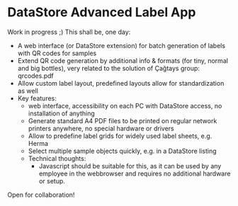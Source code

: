 # DataStore Advanced Label App

Work in progress ;) This shall be, one day: 

- A web interface (or DataStore extension) for batch generation of labels with QR codes for samples
- Extend QR code generation by additional info & formats (for tiny, normal and big bottles), very related to the solution of Çağtays group: qrcodes.pdf
- Allow custom label layout, predefined layouts allow for standardization as well 
- Key features:
    - web interface, accessibility on each PC with DataStore access, no installation of anything
    - Generate standard A4 PDF files to be printed on regular network printers anywhere, no special hardware or drivers
    - Allow to predefine label grids for widely used label sheets, e.g. Herma
    - Select multiple sample objects quickly, e.g. in a DataStore listing
    - Technical thoughts:
        - Javascript should be suitable for this, as it can be used by any employee in the webbrowser and requires no additional hardware or setup.
        
Open for collaboration!
